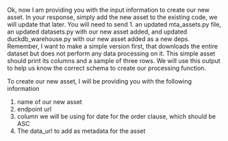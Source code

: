 Ok, now I am providing you with the input information to create our new asset. In your response, simply add the new asset to the existing code, we will update that later. You will need to send 1. an updated mta_assets.py file, an updated datasets.py with our new asset added, and updated duckdb_warehouse.py with our new asset added as a new deps. Remember, I want to make a simple version first, that downloads the entire dataset but does not perform any data processing on it. This simple asset should print its columns and a sample of three rows. We will use this output to help us know the correct schema to create our processing function. 

To create our new asset, I will be providing you with the following information

1. name of our new asset
2. endpoint url
3. column we will be using for date for the order clause, which should be ASC
4. The data_url to add as metadata for the asset
